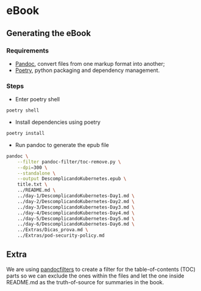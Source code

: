 # eBook

## Generating the eBook

### Requirements
- [Pandoc](https://pandoc.org/installing.html),  convert files from one markup format into another;
- [Poetry](https://python-poetry.org/docs/#installation), python packaging and dependency management.

### Steps
- Enter poetry shell
```bash
poetry shell
```

- Install dependencies using poetry
```bash
poetry install
```

- Run pandoc to generate the epub file
```bash
pandoc \
    --filter pandoc-filter/toc-remove.py \
    --dpi=300 \
    --standalone \
    --output DescomplicandoKubernetes.epub \
    title.txt \
    ../README.md \
    ../day-1/DescomplicandoKubernetes-Day1.md \
    ../day-2/DescomplicandoKubernetes-Day2.md \
    ../day-3/DescomplicandoKubernetes-Day3.md \
    ../day-4/DescomplicandoKubernetes-Day4.md \
    ../day-5/DescomplicandoKubernetes-Day5.md \
    ../day-6/DescomplicandoKubernetes-Day6.md \
    ../Extras/Dicas_prova.md \
    ../Extras/pod-security-policy.md
```

## Extra
We are using [pandocfilters](https://github.com/jgm/pandocfilters) to create a filter for the table-of-contents (TOC) parts so we can exclude the ones within the files and let the one inside README.md as the truth-of-source for summaries in the book.
